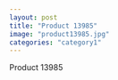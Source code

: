 ```yaml
---
layout: post
title: "Product 13985"
image: "product13985.jpg"
categories: "category1"
---
```

Product 13985
